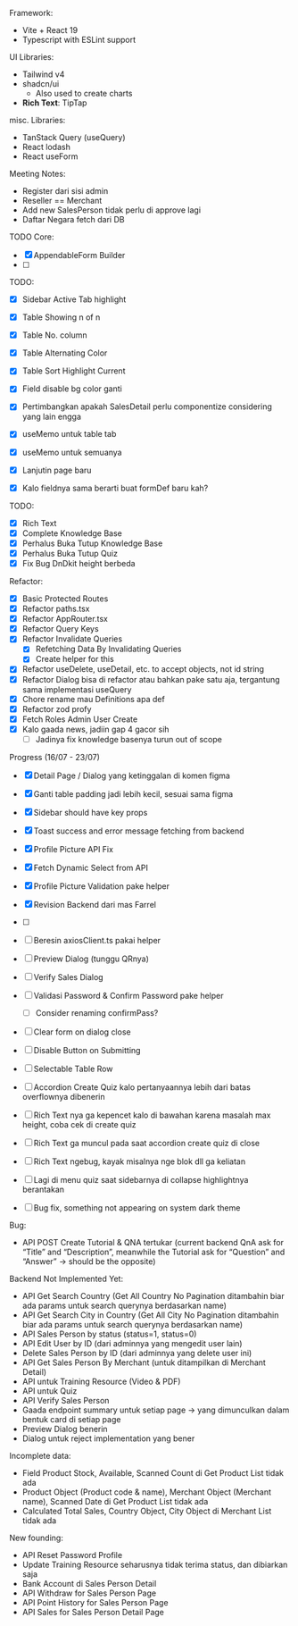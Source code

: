 []()Framework: 
- Vite + React 19
- Typescript with ESLint support

UI Libraries:
- Tailwind v4
- shadcn/ui
	- Also used to create charts
- **Rich Text**: TipTap

misc. Libraries:
- TanStack Query (useQuery)
- React lodash
- React useForm



Meeting Notes:
- Register dari sisi admin
- Reseller == Merchant
- Add new SalesPerson tidak perlu di approve lagi
- Daftar Negara fetch dari DB


TODO Core:
- [x] AppendableForm Builder
- [ ] 

TODO: 
- [x] Sidebar Active Tab highlight
- [x] Table Showing n of n
- [x] Table No. column
- [x] Table Alternating Color
- [x] Table Sort Highlight Current
- [x] Field disable bg color ganti
- [x] Pertimbangkan apakah SalesDetail perlu componentize considering yang lain engga
- [x] useMemo untuk table tab
- [x] useMemo untuk semuanya
- [x] Lanjutin page baru
- [x] Kalo fieldnya sama berarti buat formDef baru kah?


TODO:
- [x] Rich Text
- [x] Complete Knowledge Base
- [x] Perhalus Buka Tutup Knowledge Base
- [x] Perhalus Buka Tutup Quiz 
- [x] Fix Bug DnDkit height berbeda

Refactor:
- [x] Basic Protected Routes
- [x] Refactor paths.tsx
- [x] Refactor AppRouter.tsx
- [x] Refactor Query Keys
- [x] Refactor Invalidate Queries
	- [x] Refetching Data By Invalidating Queries
	- [x] Create helper for this
- [x] Refactor useDelete, useDetail, etc. to accept objects, not id string
- [x] Refactor Dialog bisa di refactor atau bahkan pake satu aja, tergantung sama implementasi useQuery
- [x] Chore rename mau Definitions apa def
- [x] Refactor zod profy
- [x] Fetch Roles Admin User Create
- [x] Kalo gaada news, jadiin gap 4 gacor sih
	- [ ] Jadinya fix knowledge basenya turun out of scope

Progress (16/07 - 23/07)
- [x] Detail Page / Dialog yang ketinggalan di komen figma
- [x] Ganti table padding jadi lebih kecil, sesuai sama figma
- [x] Sidebar should have key props
- [x] Toast success and error message fetching from backend
- [x] Profile Picture API Fix
- [x] Fetch Dynamic Select from API
- [x] Profile Picture Validation pake helper
- [x] Revision Backend dari mas Farrel
- [ ] 

- [ ] Beresin axiosClient.ts pakai helper
- [ ] Preview Dialog (tunggu QRnya)
- [ ] Verify Sales Dialog
- [ ] Validasi Password & Confirm Password pake helper
	- [ ] Consider renaming confirmPass?
- [ ] Clear form on dialog close
- [ ] Disable Button on Submitting
- [ ] Selectable Table Row
- [ ] Accordion Create Quiz kalo pertanyaannya lebih dari batas overflownya dibenerin
- [ ] Rich Text nya ga kepencet kalo di bawahan karena masalah max height, coba cek di create quiz
- [ ] Rich Text ga muncul pada saat accordion create quiz di close
- [ ] Rich Text ngebug, kayak misalnya nge blok dll ga keliatan
- [ ] Lagi di menu quiz saat sidebarnya di collapse highlightnya berantakan
- [ ] Bug fix, something not appearing on system dark theme


  

Bug:
- API POST Create Tutorial & QNA tertukar (current backend QnA ask for “Title” and “Description”, meanwhile the Tutorial ask for “Question” and “Answer” → should be the opposite)


Backend Not Implemented Yet:
- API Get Search Country (Get All Country No Pagination ditambahin biar ada params untuk search querynya berdasarkan name)
- API Get Search City in Country (Get All City No Pagination ditambahin biar ada params untuk search querynya berdasarkan name)
- API Sales Person by status (status=1, status=0)
- API Edit User by ID (dari adminnya yang mengedit user lain) 
- Delete Sales Person by ID (dari adminnya yang delete user ini)
- API Get Sales Person By Merchant (untuk ditampilkan di Merchant Detail)
- API untuk Training Resource (Video & PDF)
- API untuk Quiz
- API Verify Sales Person
- Gaada endpoint summary untuk setiap page → yang dimunculkan dalam bentuk card di setiap page
- Preview Dialog benerin
- Dialog untuk reject implementation yang bener

Incomplete data:
- Field Product Stock, Available, Scanned Count di Get Product List tidak ada
- Product Object (Product code & name), Merchant Object (Merchant name), Scanned Date di Get Product List tidak ada
- Calculated Total Sales, Country Object, City Object di Merchant List tidak ada



New founding:
- API Reset Password Profile
- Update Training Resource seharusnya tidak terima status, dan dibiarkan saja
- Bank Account di Sales Person Detail
- API Withdraw for Sales Person Page
- API Point History for Sales Person Page 
- API Sales for Sales Person Detail Page